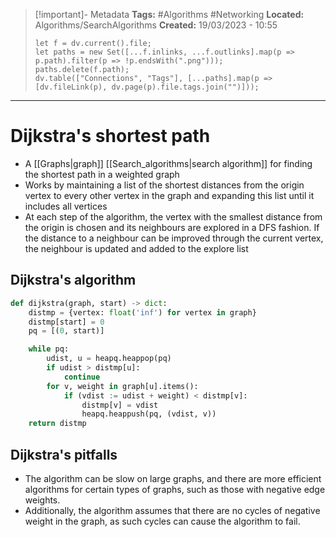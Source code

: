 > [!important]- Metadata
> **Tags:** #Algorithms #Networking 
> **Located:** Algorithms/SearchAlgorithms
> **Created:** 19/03/2023 - 10:55
> ```dataviewjs
> let f = dv.current().file;
> let paths = new Set([...f.inlinks, ...f.outlinks].map(p => p.path).filter(p => !p.endsWith(".png")));
> paths.delete(f.path);
> dv.table(["Connections", "Tags"], [...paths].map(p => [dv.fileLink(p), dv.page(p).file.tags.join("")]));
> ```

___
# Dijkstra's shortest path
- A [[Graphs|graph]] [[Search_algorithms|search algorithm]] for finding the shortest path in a weighted graph
-  Works by maintaining a list of the shortest distances from the origin vertex to every other vertex in the graph and  expanding this list until it includes all vertices
-   At each step of the algorithm, the vertex with the smallest distance from the origin is chosen and its neighbours are explored in a DFS fashion. If the distance to a neighbour can be improved through the current vertex, the neighbour is updated and added to the explore list 
## Dijkstra's algorithm 
```python
def dijkstra(graph, start) -> dict:
    distmp = {vertex: float('inf') for vertex in graph}
    distmp[start] = 0
    pq = [(0, start)]

    while pq:
        udist, u = heapq.heappop(pq)
        if udist > distmp[u]:
            continue
        for v, weight in graph[u].items():
            if (vdist := udist + weight) < distmp[v]:
                distmp[v] = vdist
                heapq.heappush(pq, (vdist, v))
    return distmp
```

## Dijkstra's pitfalls
-   The algorithm can be slow on large graphs, and there are more efficient algorithms for certain types of graphs, such as those with negative edge weights.
-   Additionally, the algorithm assumes that there are no cycles of negative weight in the graph, as such cycles can cause the algorithm to fail.

